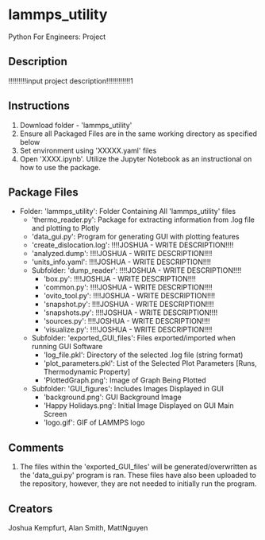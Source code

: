 # lammps_utility
Python For Engineers: Project

## Description
!!!!!!!!!input project description!!!!!!!!!!!!1

## Instructions

1) Download folder - 'lammps_utility'
2) Ensure all Packaged Files are in the same working directory as specified below
3) Set environment using 'XXXXX.yaml' files
4) Open 'XXXX.ipynb'. Utilize the Jupyter Notebook as an instructional on how to use the package.

## Package Files
- Folder: 'lammps_utility': Folder Containing All 'lammps_utility' files
 	- 'thermo_reader.py': Package for extracting information from .log file and plotting to Plotly
 	-  'data_gui.py': Program for generating GUI with plotting features
 	-  'create_dislocation.log': !!!!JOSHUA - WRITE DESCRIPTION!!!!
 	-  'analyzed.dump': !!!!JOSHUA - WRITE DESCRIPTION!!!!
 	-  'units_info.yaml': !!!!JOSHUA - WRITE DESCRIPTION!!!!
	- Subfolder: 'dump_reader': !!!!JOSHUA - WRITE DESCRIPTION!!!!
		- 'box.py': !!!!JOSHUA - WRITE DESCRIPTION!!!!
		- 'common.py': !!!!JOSHUA - WRITE DESCRIPTION!!!!
		- 'ovito_tool.py': !!!!JOSHUA - WRITE DESCRIPTION!!!!
		- 'snapshot.py': !!!!JOSHUA - WRITE DESCRIPTION!!!!
		- 'snapshots.py': !!!!JOSHUA - WRITE DESCRIPTION!!!!
		- 'sources.py': !!!!JOSHUA - WRITE DESCRIPTION!!!!
		- 'visualize.py': !!!!JOSHUA - WRITE DESCRIPTION!!!!
 	- Subfolder: 'exported_GUI_files': Files exported/imported when running GUI Software
		- 'log_file.pkl': Directory of the selected .log file (string format)
		- 'plot_parameters.pkl': List of the Selected Plot Parameters \[Runs, Thermodynamic Property]
		- 'PlottedGraph.png': Image of Graph Being Plotted
	- Subfolder: 'GUI_figures': Includes Images Displayed in GUI
		- 'background.png': GUI Background Image
		- 'Happy Holidays.png': Initial Image Displayed on GUI Main Screen
		- 'logo.gif': GIF of LAMMPS logo

## Comments

1) The files within the 'exported_GUI_files' will be generated/overwritten as the 'data_gui.py' program is ran. These files have also been uploaded to the repository, however, they are not needed to initially run the program.


## Creators
Joshua Kempfurt, Alan Smith, MattNguyen


